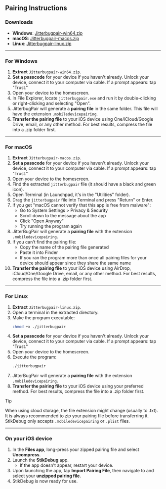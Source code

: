 ## Pairing Instructions

### Downloads
- **Windows**: [Jitterbugpair-win64.zip](https://github.com/osy/Jitterbug/releases/download/v1.3.1/jitterbugpair-win64.zip)
- **macOS**: [Jitterbugpair-macos.zip](https://github.com/osy/Jitterbug/releases/download/v1.3.1/jitterbugpair-macos.zip)
- **Linux**: [Jitterbugpair-linux.zip](https://github.com/osy/Jitterbug/releases/download/v1.3.1/jitterbugpair-linux.zip)

---

### For Windows

1. **Extract** `Jitterbugpair-win64.zip`.
2. **Set a passcode** for your device if you haven't already. Unlock your device, connect it to your computer via cable. If a prompt appears: tap "Trust."
3. Open your device to the homescreen.
4. In File Explorer, locate `jitterbugpair.exe` and run it by double-clicking or right-clicking and selecting "Open".
5. JitterbugPair will generate a **pairing file** in the same folder. This file will have the extension `.mobiledevicepairing`.
6. **Transfer the pairing file** to your iOS device using One/iCloud/Google Drive, email, or any other method. For best results, compress the file into a .zip folder first.

---

### For macOS

1. **Extract** `Jitterbugpair-macos.zip`.
2. **Set a passcode** for your device if you haven't already. Unlock your device, connect it to your computer via cable. If a prompt appears: tap "Trust."
3. Open your device to the homescreen.
4. Find the extracted `jitterbugpair` file (it should have a black and green icon).
5. Open Terminal (in Launchpad, it's in the "Utilities" folder).
6. Drag the `jitterbugpair` file into Terminal and press "Return" or Enter.
7. If you get "macOS cannot verify that this app is free from malware":
   - Go to System Settings > Privacy & Security
   - Scroll down to the message about the app
   - Click "Open Anyway"
   - Try running the program again
8. JitterBugPair will generate a **pairing file** with the extension `.mobiledevicepairing`.
9. If you can't find the pairing file:
   - Copy the name of the pairing file generated
   - Paste it into Finder
   - If you ran the program more than once all pairing files for your device should appear since they share the same name
10. **Transfer the pairing file** to your iOS device using AirDrop, iCloud/One/Google Drive, email, or any other method. For best results, compress the file into a .zip folder first.

---

### For Linux

1. **Extract** `Jitterbugpair-linux.zip`.
2. Open a terminal in the extracted directory.
3. Make the program executable:
   ```bash
   chmod +x ./jitterbugpair
   ```
4. **Set a passcode** for your device if you haven't already. Unlock your device, connect it to your computer via cable. If a prompt appears: tap "Trust."
5. Open your device to the homescreen.
6. Execute the program:
   ```bash
   ./jitterbugpair
   ```
7. JitterBugPair will generate a **pairing file** with the extension `.mobiledevicepairing`.
8. **Transfer the pairing file** to your iOS device using your preferred method. For best results, compress the file into a .zip folder first.

> [!TIP]
> When using cloud storage, the file extension might change (usually to .txt). It is always recommended to zip your pairing file before transferring it. StikDebug only accepts `.mobiledevicepairing` or `.plist` files.

---

### On your iOS device

1. In the **Files app**, long-press your zipped pairing file and select **Uncompress**.
2. Launch the **StikDebug** app.
   - If the app doesn't appear, restart your device.
3. Upon launching the app, tap **Import Pairing File**, then navigate to and select your **unzipped pairing file**.
4. StikDebug is now ready for use.
